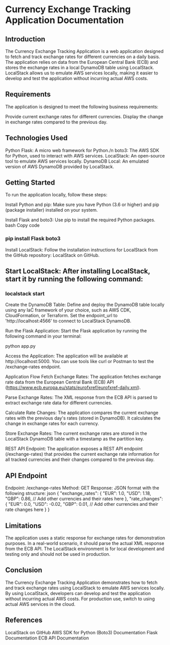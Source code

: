 # Currency Exchange Tracking Application Documentation
## Introduction
The Currency Exchange Tracking Application is a web application designed to fetch and track exchange rates for different currencies on a daily basis. The application relies on data from the European Central Bank (ECB) and stores the exchange rates in a local DynamoDB table using LocalStack. LocalStack allows us to emulate AWS services locally, making it easier to develop and test the application without incurring actual AWS costs.

## Requirements
The application is designed to meet the following business requirements:

Provide current exchange rates for different currencies.
Display the change in exchange rates compared to the previous day.

## Technologies Used
Python
Flask: A micro web framework for Python./n
boto3: The AWS SDK for Python, used to interact with AWS services.
LocalStack: An open-source tool to emulate AWS services locally.
DynamoDB Local: An emulated version of AWS DynamoDB provided by LocalStack.

## Getting Started
To run the application locally, follow these steps:

Install Python and pip: Make sure you have Python (3.6 or higher) and pip (package installer) installed on your system.

Install Flask and boto3: Use pip to install the required Python packages.
bash
Copy code
### pip install Flask boto3
Install LocalStack: Follow the installation instructions for LocalStack from the GitHub repository: LocalStack on GitHub.

## Start LocalStack: After installing LocalStack, start it by running the following command:

### localstack start
Create the DynamoDB Table: Define and deploy the DynamoDB table locally using any IaC framework of your choice, such as AWS CDK, CloudFormation, or Terraform. Set the endpoint_url to 'http://localhost:4566' to connect to LocalStack DynamoDB.

Run the Flask Application: Start the Flask application by running the following command in your terminal:

python app.py

Access the Application: The application will be available at http://localhost:5000. You can use tools like curl or Postman to test the /exchange-rates endpoint.

Application Flow
Fetch Exchange Rates: The application fetches exchange rate data from the European Central Bank (ECB) API (https://www.ecb.europa.eu/stats/eurofxref/eurofxref-daily.xml).

Parse Exchange Rates: The XML response from the ECB API is parsed to extract exchange rate data for different currencies.

Calculate Rate Changes: The application compares the current exchange rates with the previous day's rates (stored in DynamoDB). It calculates the change in exchange rates for each currency.

Store Exchange Rates: The current exchange rates are stored in the LocalStack DynamoDB table with a timestamp as the partition key.

REST API Endpoint: The application exposes a REST API endpoint (/exchange-rates) that provides the current exchange rate information for all tracked currencies and their changes compared to the previous day.

## API Endpoint
Endpoint: /exchange-rates
Method: GET
Response: JSON format with the following structure:
json
{
  "exchange_rates": {
    "EUR": 1.0,
    "USD": 1.18,
    "GBP": 0.86,
    // Add other currencies and their rates here
  },
  "rate_changes": {
    "EUR": 0.0,
    "USD": -0.02,
    "GBP": 0.01,
    // Add other currencies and their rate changes here
  }
}
## Limitations
The application uses a static response for exchange rates for demonstration purposes. In a real-world scenario, it should parse the actual XML response from the ECB API.
The LocalStack environment is for local development and testing only and should not be used in production.
## Conclusion
The Currency Exchange Tracking Application demonstrates how to fetch and track exchange rates using LocalStack to emulate AWS services locally. By using LocalStack, developers can develop and test the application without incurring actual AWS costs. For production use, switch to using actual AWS services in the cloud.

## References
LocalStack on GitHub
AWS SDK for Python (Boto3) Documentation
Flask Documentation
ECB API Documentation
